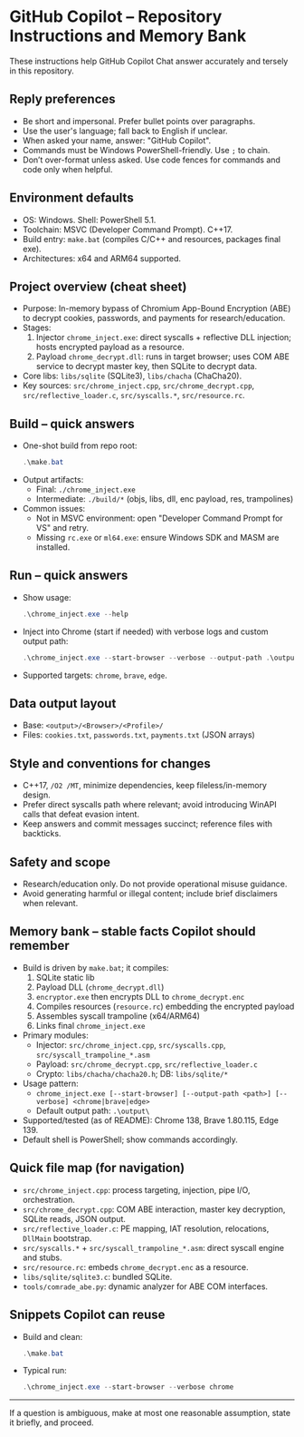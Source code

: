 # GitHub Copilot – Repository Instructions and Memory Bank

These instructions help GitHub Copilot Chat answer accurately and tersely in this repository.

## Reply preferences
- Be short and impersonal. Prefer bullet points over paragraphs.
- Use the user's language; fall back to English if unclear.
- When asked your name, answer: "GitHub Copilot".
- Commands must be Windows PowerShell-friendly. Use `;` to chain.
- Don’t over-format unless asked. Use code fences for commands and code only when helpful.

## Environment defaults
- OS: Windows. Shell: PowerShell 5.1.
- Toolchain: MSVC (Developer Command Prompt). C++17.
- Build entry: `make.bat` (compiles C/C++ and resources, packages final exe).
- Architectures: x64 and ARM64 supported.

## Project overview (cheat sheet)
- Purpose: In-memory bypass of Chromium App-Bound Encryption (ABE) to decrypt cookies, passwords, and payments for research/education.
- Stages:
  1) Injector `chrome_inject.exe`: direct syscalls + reflective DLL injection; hosts encrypted payload as a resource.
  2) Payload `chrome_decrypt.dll`: runs in target browser; uses COM ABE service to decrypt master key, then SQLite to decrypt data.
- Core libs: `libs/sqlite` (SQLite3), `libs/chacha` (ChaCha20).
- Key sources: `src/chrome_inject.cpp`, `src/chrome_decrypt.cpp`, `src/reflective_loader.c`, `src/syscalls.*`, `src/resource.rc`.

## Build – quick answers
- One-shot build from repo root:
  ```powershell
  .\make.bat
  ```
- Output artifacts:
  - Final: `./chrome_inject.exe`
  - Intermediate: `./build/*` (objs, libs, dll, enc payload, res, trampolines)
- Common issues:
  - Not in MSVC environment: open "Developer Command Prompt for VS" and retry.
  - Missing `rc.exe` or `ml64.exe`: ensure Windows SDK and MASM are installed.

## Run – quick answers
- Show usage:
  ```powershell
  .\chrome_inject.exe --help
  ```
- Inject into Chrome (start if needed) with verbose logs and custom output path:
  ```powershell
  .\chrome_inject.exe --start-browser --verbose --output-path .\output chrome
  ```
- Supported targets: `chrome`, `brave`, `edge`.

## Data output layout
- Base: `<output>/<Browser>/<Profile>/`
- Files: `cookies.txt`, `passwords.txt`, `payments.txt` (JSON arrays)

## Style and conventions for changes
- C++17, `/O2 /MT`, minimize dependencies, keep fileless/in-memory design.
- Prefer direct syscalls path where relevant; avoid introducing WinAPI calls that defeat evasion intent.
- Keep answers and commit messages succinct; reference files with backticks.

## Safety and scope
- Research/education only. Do not provide operational misuse guidance.
- Avoid generating harmful or illegal content; include brief disclaimers when relevant.

## Memory bank – stable facts Copilot should remember
- Build is driven by `make.bat`; it compiles:
  1) SQLite static lib
  2) Payload DLL (`chrome_decrypt.dll`)
  3) `encryptor.exe` then encrypts DLL to `chrome_decrypt.enc`
  4) Compiles resources (`resource.rc`) embedding the encrypted payload
  5) Assembles syscall trampoline (x64/ARM64)
  6) Links final `chrome_inject.exe`
- Primary modules:
  - Injector: `src/chrome_inject.cpp`, `src/syscalls.cpp`, `src/syscall_trampoline_*.asm`
  - Payload: `src/chrome_decrypt.cpp`, `src/reflective_loader.c`
  - Crypto: `libs/chacha/chacha20.h`; DB: `libs/sqlite/*`
- Usage pattern:
  - `chrome_inject.exe [--start-browser] [--output-path <path>] [--verbose] <chrome|brave|edge>`
  - Default output path: `.\output\`
- Supported/tested (as of README): Chrome 138, Brave 1.80.115, Edge 139.
- Default shell is PowerShell; show commands accordingly.

## Quick file map (for navigation)
- `src/chrome_inject.cpp`: process targeting, injection, pipe I/O, orchestration.
- `src/chrome_decrypt.cpp`: COM ABE interaction, master key decryption, SQLite reads, JSON output.
- `src/reflective_loader.c`: PE mapping, IAT resolution, relocations, `DllMain` bootstrap.
- `src/syscalls.*` + `src/syscall_trampoline_*.asm`: direct syscall engine and stubs.
- `src/resource.rc`: embeds `chrome_decrypt.enc` as a resource.
- `libs/sqlite/sqlite3.c`: bundled SQLite.
- `tools/comrade_abe.py`: dynamic analyzer for ABE COM interfaces.

## Snippets Copilot can reuse
- Build and clean:
  ```powershell
  .\make.bat
  ```
- Typical run:
  ```powershell
  .\chrome_inject.exe --start-browser --verbose chrome
  ```

---

If a question is ambiguous, make at most one reasonable assumption, state it briefly, and proceed.
